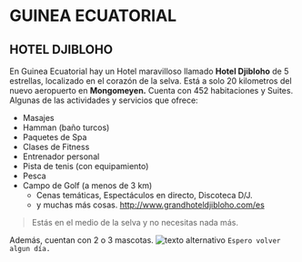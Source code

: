 # GUINEA ECUATORIAL
## HOTEL DJIBLOHO
En Guinea Ecuatorial hay un Hotel maravilloso llamado **Hotel Djibloho** de 5 estrellas, localizado en el corazón de la selva. Está a solo 20 kilometros del nuevo aeropuerto en **Mongomeyen.**
Cuenta con 452 habitaciones y Suites. Algunas de las actividades y servicios que ofrece:
- Masajes
- Hamman (baño turcos)
- Paquetes de Spa
- Clases de Fitness
- Entrenador personal
- Pista de tenis (con equipamiento)
- Pesca
- Campo de Golf (a menos de 3 km)
    - Cenas temáticas, Espectáculos en directo, Discoteca D/J.
    - y muchas más cosas.
<http://www.grandhoteldjibloho.com/es>
> Estás en el medio de la selva y no necesitas nada más.

Además, cuentan con 2 o 3 mascotas.
![texto alternativo](20170709_091641.jpg)
`Espero volver algun día.`


